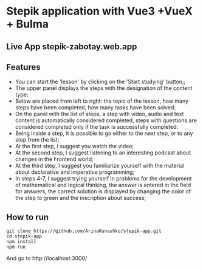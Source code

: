 # Stepik application with Vue3 +VueX + Bulma 

## Live App stepik-zabotay.web.app

## Features 

- You can start the 'lesson' by clicking on the 'Start studying' button;;
- The upper panel displays the steps with the designation of the content type;
- Below are placed from left to right: the topic of the lesson, how many steps have been completed, how many tasks have been solved;
- On the panel with the list of steps, a step with video, audio and text content is automatically considered completed, steps with questions are considered completed only if the task is successfully completed;
- Being inside a step, it is possible to go either to the next step, or to any step from the list;
- At the first step, I suggest you watch the video;
- At the second step, I suggest listening to an interesting podcast about changes in the Frontend world;
- At the third step, I suggest you familiarize yourself with the material about declarative and imperative programming;
- In steps 4-7, I suggest trying yourself in problems for the development of mathematical and logical thinking, the answer is entered in the field for answers, the correct solution is displayed by changing the color of the step to green and the inscription about success;

## How to run 

```
git clone https://github.com/ArinaKunashko/stepik-app.git
cd stepik-app
npm install
npm run
```
And go to http://localhost:3000/
